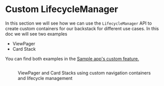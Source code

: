 # Custom LifecycleManager

In this section we will see how we can use the `LifecycleManager` API to create custom containers for our backstack for different use cases. In this doc we will see two examples

* ViewPager
* Card Stack

You can find both examples in the [Sample app's custom feature.](https://github.com/roudikk/compose-navigator/tree/rkk/playground-bs/sample/feature-custom)

<figure><img src="../.gitbook/assets/view-pager-stack.gif" alt=""><figcaption><p>ViewPager and Card Stacks using custom navigation containers and lifecycle management</p></figcaption></figure>

